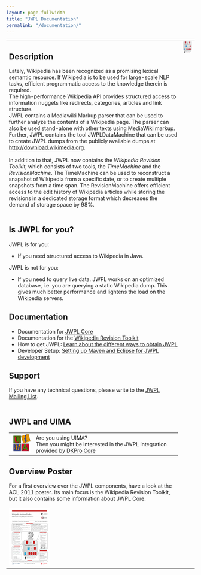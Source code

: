 ```yaml
---
layout: page-fullwidth
title: "JWPL Documentation"
permalink: "/documentation/"
---
```


<table cellspacing='25'>
<tr>
<td>
<h2>Description</h2>

Lately, Wikipedia has been recognized as a promising lexical semantic resource. If Wikipedia is to be used for large-scale NLP tasks, efficient programmatic access to the knowledge therein is required.<br>
The high-performance Wikipedia API provides structured access to information nuggets like redirects, categories, articles and link structure.<br>
JWPL contains a Mediawiki Markup parser that can be used to further analyze the contents of a Wikipedia page. The parser can also be used stand-alone with other texts using MediaWiki markup.<br>
Further, JWPL contains the tool JWPLDataMachine that can be used to create JWPL dumps from the publicly available dumps at <a href='http://download.wikimedia.org'>http://download.wikimedia.org</a>.<br>
<br>
In addition to that, JWPL now contains the <i>Wikipedia Revision Toolkit</i>, which consists of two tools, the <i>TimeMachine</i> and the <i>RevisionMachine</i>. The TimeMachine can be used to reconstruct a snapshot of Wikipedia from a specific date, or to create multiple snapshots from a time span. The RevisionMachine offers efficient access to the edit history of Wikipedia articles while storing the revisions in a dedicated storage format which decreases the demand of storage space by 98%.<br>
<br>
<h2>Is JWPL for you?</h2>

JWPL is for you:<br>
<ul><li>If you need structured access to Wikipedia in Java.</li></ul>

JWPL is not for you:<br>
<ul><li>If you need to query live data. JWPL works on an optimized database, i.e. you are querying a static Wikipedia dump. This gives much better performance and lightens the load on the Wikipedia servers.</li></ul>

<h2>Documentation</h2>
<ul><li>Documentation for <a href='/JWPL_Core'>JWPL Core</a>
</li><li>Documentation for the <a href='/WikipediaRevisionToolkit'>Wikipedia Revision Toolkit</a>
</li><li>How to get JWPL: <a href='/HowToGetJWPL'>Learn about the different ways to obtain JWPL</a>
</li><li>Developer Setup: <a href='/DeveloperSetup'>Setting up Maven and Eclipse for JWPL development</a></li></ul>

<h2>Support</h2>
If you have any technical questions, please write to the <a href='http://groups.google.com/group/jwpl'>JWPL Mailing List</a>.<br>
<br>
<h2>JWPL and UIMA</h2>
<table cellspacing='10'>
<tr>
<td><img src='/images/UIMA.png' /></td>
<td>Are you using UIMA?<br />Then you might be interested in the JWPL integration provided by <a href='https://dkpro.github.io/dkpro-core'>DKPro Core</a></td>
</tr>
</table>

<h2>Overview Poster</h2>
For a first overview over the JWPL components, have a look at the ACL 2011 poster. Its main focus is the Wikipedia Revision Toolkit, but it also contains some information about JWPL Core.<br>
<br>
<a href='/images/ACL_2011_Poster.pdf'><img src='/images/ACL_2011_Poster_thumb.png' /></a>

</td>
<td align='right' valign='top'>
<img src='/images/jwpl_overview.jpg' />
</td>
</tr>
</table>